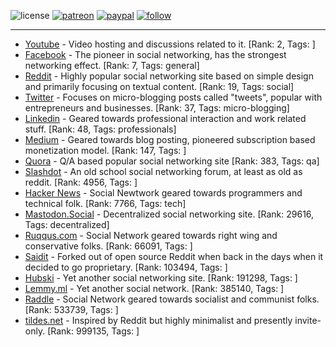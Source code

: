![license](https://img.shields.io/github/license/prahladyeri/siterank-stats.svg)
[![patreon](https://img.shields.io/badge/Patreon-brown.svg?logo=patreon)](https://www.patreon.com/prahladyeri)
[![paypal](https://img.shields.io/badge/PayPal-blue.svg?logo=paypal)](https://www.paypal.com/cgi-bin/webscr?cmd=_s-xclick&hosted_button_id=JM8FUXNFUK6EU)
[![follow](https://img.shields.io/twitter/follow/prahladyeri.svg?style=social)](https://twitter.com/prahladyeri)

---
- [Youtube](https://www.youtube.com/) - Video hosting and discussions related to it. [Rank: 2, Tags: ]
- [Facebook](https://www.facebook.com/) - The pioneer in social networking, has the strongest networking effect. [Rank: 7, Tags: general]
- [Reddit](https://www.reddit.com) - Highly popular social networking site based on simple design and primarily focusing on textual content. [Rank: 19, Tags: social]
- [Twitter](https://twitter.com/) - Focuses on micro-blogging posts called "tweets", popular with entrepreneurs and businesses. [Rank: 37, Tags: micro-blogging]
- [Linkedin](https://www.linkedin.com/) - Geared towards professional interaction and work related stuff. [Rank: 48, Tags: professionals]
- [Medium](https://medium.com/) - Geared towards blog posting, pioneered subscription based monetization model. [Rank: 147, Tags: ]
- [Quora](https://www.quora.com/) - Q/A based popular social networking site [Rank: 383, Tags: qa]
- [Slashdot](https://slashdot.org/) - An old school social networking forum, at least as old as reddit. [Rank: 4956, Tags: ]
- [Hacker News](https://news.ycombinator.com) - Social Newtwork geared towards programmers and technical folk. [Rank: 7766, Tags: tech]
- [Mastodon.Social](https://mastodon.social/) - Decentralized social networking site. [Rank: 29616, Tags: decentralized]
- [Ruqqus.com](https://ruqqus.com/) - Social Network geared towards right wing and conservative folks. [Rank: 66091, Tags: ]
- [Saidit](https://saidit.net/) - Forked out of open source Reddit when back in the days when it decided to go proprietary. [Rank: 103494, Tags: ]
- [Hubski](https://hubski.com/) - Yet another social networking site. [Rank: 191298, Tags: ]
- [Lemmy.ml](https://lemmy.ml/) - Yet another social network. [Rank: 385140, Tags: ]
- [Raddle](https://raddle.me/) - Social Network geared towards socialist and communist folks. [Rank: 533739, Tags: ]
- [tildes.net](https://tildes.net/) - Inspired by Reddit but highly minimalist and presently invite-only. [Rank: 999135, Tags: ]

